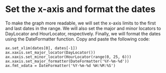 # Set the x-axis and format the dates

To make the graph more readable, we will set the x-axis limits to the first and last dates in the range. We will also set the major and minor locators to DayLocator and HourLocator, respectively. Finally, we will format the dates using the DateFormatter function. Copy and paste the following code:

```
ax.set_xlim(dates[0], dates[-1])
ax.xaxis.set_major_locator(DayLocator())
ax.xaxis.set_minor_locator(HourLocator(range(0, 25, 6)))
ax.xaxis.set_major_formatter(DateFormatter('%Y-%m-%d'))
ax.fmt_xdata = DateFormatter('%Y-%m-%d %H:%M:%S')
```
